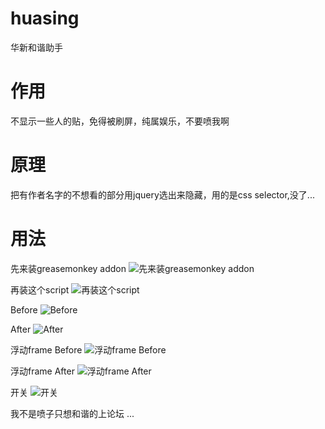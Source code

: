 # huasing
华新和谐助手

作用
==
不显示一些人的贴，免得被刷屏，纯属娱乐，不要喷我啊

原理
==
把有作者名字的不想看的部分用jquery选出来隐藏，用的是css selector,没了...

用法
==
先来装greasemonkey addon
![先来装greasemonkey addon](http://i.imgur.com/P6s1324.png)

再装这个script
![再装这个script](http://i.imgur.com/LSNfd9q.png)

Before
![Before](http://i.imgur.com/A9hNh2P.png)

After
![After](http://i.imgur.com/4ghAtCM.png)

浮动frame Before
![浮动frame Before](http://i.imgur.com/Cr86UQu.png)

浮动frame After
![浮动frame After](http://i.imgur.com/r0dCeGh.png)

开关
![开关](http://i.imgur.com/1xzOj1E.png)

我不是喷子只想和谐的上论坛 ...
